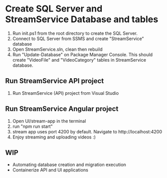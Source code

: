 
# Create SQL Server and StreamService Database and tables

1. Run init.ps1 from the root directory to create the SQL Server.
2. Connect to SQL Server from SSMS and create "StreamService" database
3. Open StreamService.sln, clean then rebuild
4. Run "Update-Database" on Package Manager Console. This should create "VideoFile" and "VideoCategory" tables in StreamService database.

## Run StreamService API project
1. Run StreamService (API) project from Visual Studio

## Run StreamService Angular project
1. Open UI/stream-app in the terminal
2. run "npm run start"
3. stream app uses port 4200 by default. Navigate to http://localhost:4200
4. Enjoy streaming and uploading videos :)

## WIP
* Automating database creation and migration execution
* Containerize API and UI applications
